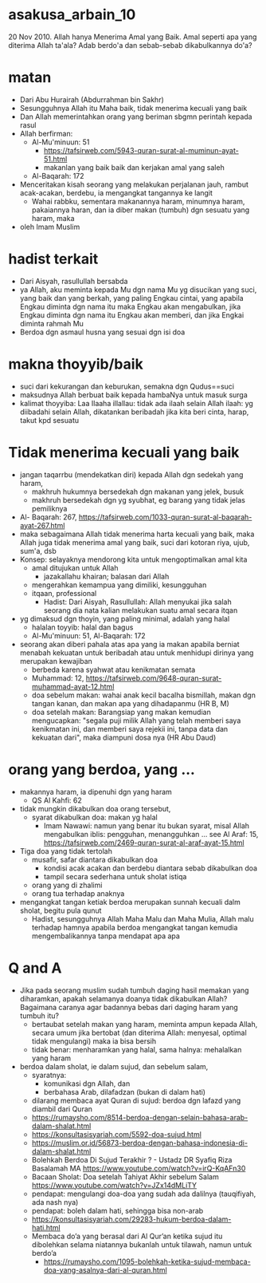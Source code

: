# asakusa_arbain_10
20 Nov 2010.
Allah hanya Menerima Amal yang Baik.
Amal seperti apa yang diterima Allah ta'ala?
Adab berdo'a dan sebab-sebab dikabulkannya do'a?

# matan
* Dari Abu Hurairah (Abdurrahman bin Sakhr)
* Sesungguhnya Allah itu Maha baik, tidak menerima kecuali yang baik
* Dan Allah memerintahkan orang yang beriman sbgmn perintah kepada rasul
* Allah berfirman: 
  * Al-Mu'minuun: 51
    * https://tafsirweb.com/5943-quran-surat-al-muminun-ayat-51.html
    * makanlan yang baik baik dan kerjakan amal yang saleh
  * Al-Baqarah: 172
* Menceritakan kisah seorang yang melakukan perjalanan jauh, rambut acak-acakan, berdebu,
  ia mengangkat tangannya ke langit
  * Wahai rabbku, sementara makanannya haram, minumnya haram, pakaiannya haran, dan
    ia diber makan (tumbuh) dgn sesuatu yang haram, maka
* oleh Imam Muslim

# hadist terkait
* Dari Aisyah, rasullullah bersabda
 * ya Allah, aku meminta kepada Mu dgn nama Mu yg disucikan yang suci, yang baik dan yang berkah,
   yang paling Engkau cintai, yang apabila Engkau diminta dgn nama itu maka Engkau akan mengabulkan,
   jika Engkau diminta dgn nama itu Engkau akan memberi, dan jika Engkai diminta rahmah Mu
* Berdoa dgn asmaul husna yang sesuai dgn isi doa

# makna thoyyib/baik
* suci dari kekurangan dan keburukan, semakna dgn Qudus==suci
* maksudnya Allah berbuat baik kepada hambaNya untuk masuk surga
* kalimat thoyyiba: Laa Ilaaha illallau: tidak ada ilaah selain Allah
  ilaah: yg diibadahi selain Allah, dikatankan beribadah jika kita beri cinta, harap, takut kpd sesuatu

# Tidak menerima kecuali yang baik
* jangan taqarrbu (mendekatkan diri) kepada Allah dgn sedekah yang haram, 
  * makhruh hukumnya bersedekah dgn makanan yang jelek, busuk
  * makhruh bersedekah dgn yg syubhat, eg barang yang tidak jelas pemiliknya
 * Al- Baqarah: 267, https://tafsirweb.com/1033-quran-surat-al-baqarah-ayat-267.html
* maka sebagaimana Allah tidak menerima harta kecuali yang baik,
  maka Allah juga tidak menerima amal yang baik, suci dari kotoran riya, ujub, sum'a, dsb
* Konsep: selayaknya mendorong kita untuk mengoptimalkan amal kita
  * amal ditujukan untuk Allah
    * jazakallahu khairan; balasan dari Allah
  * mengerahkan kemampua yang dimiliki, kesungguhan
  * itqaan, professional
    * Hadist: Dari Aisyah, Rasullullah: Allah menyukai jika salah seorang dia nata kalian melakukan 
      suatu amal secara itqan
 * yg dimaksud dgn thoyin, yang paling minimal, adalah yang halal
   * halalan toyyib: halal dan bagus
   * Al-Mu'minuun: 51, Al-Baqarah: 172
* seorang akan diberi pahala atas apa yang ia makan apabila berniat menabah kekuatan untuk beribadah
  atau untuk menhidupi dirinya yang merupakan kewajiban
  * berbeda karena syahwat atau kenikmatan semata
  * Muhammad: 12, https://tafsirweb.com/9648-quran-surat-muhammad-ayat-12.html
  * doa sebelum makan:
    wahai anak kecil bacalha bismillah, makan dgn tangan kanan, dan makan apa yang dihadapanmu (HR B, M)
  * doa setelah makan:
    Barangsiap yang makan kemudian mengucapkan:
    "segala puji milik Allah yang telah memberi saya kenikmatan ini, dan memberi saya rejekii ini,
    tanpa data dan kekuatan dari", maka diampuni dosa nya (HR Abu Daud)
  
# orang yang berdoa, yang ...
* makannya haram, ia dipenuhi dgn yang haram
  * QS Al Kahfi: 62
* tidak mungkin dikabulkan doa orang tersebut,
  * syarat dikabulkan doa: makan yg halal
    * Imam Nawawi: namun yang benar itu bukan syarat, misal Allah mengabulkan iblis: 
      pengguhan, menangguhkan ... see Al Araf: 15,
      https://tafsirweb.com/2469-quran-surat-al-araf-ayat-15.html
* Tiga doa yang tidak tertolah
  * musafir, safar diantara dikabulkan doa
    * kondisi acak acakan dan berdebu diantara sebab dikabulkan doa
    * tampil secara sederhana untuk sholat istiqa
  * orang yang di zhalimi
  * orang tua terhadap anaknya
* mengangkat tangan ketiak berdoa merupakan sunnah kecuali dalm sholat, begitu pula qunut
  * Hadist, sesungguhnya Allah Maha Malu dan Maha Mulia, Allah malu terhadap hamnya apabila berdoa mengangkat
    tangan kemudia mengembalikannya tanpa mendapat apa apa

# Q and A
* Jika pada seorang muslim sudah tumbuh daging hasil memakan yang diharamkan, apakah selamanya doanya tidak dikabulkan Allah? Bagaimana caranya agar badannya bebas dari daging haram yang tumbuh itu? 
  * bertaubat setelah makan yang haram, meminta ampun kepada Allah,
    secara umum jika bertobat (dan diterima Allah: menyesal, optimal tidak mengulangi) maka ia bisa bersih
  * tidak benar: menharamkan yang halal, sama halnya: mehalalkan yang haram
* berdoa dalam sholat, ie dalam sujud, dan sebelum salam,
  * syaratnya: 
    * komunikasi dgn Allah, dan 
    * berbahasa Arab, dilafadzan (bukan di dalam hati)
  * dilarang membaca ayat Quran di sujud: berdoa dgn lafazd yang diambil dari Quran
  * https://rumaysho.com/8514-berdoa-dengan-selain-bahasa-arab-dalam-shalat.html
  * https://konsultasisyariah.com/5592-doa-sujud.html
  * https://muslim.or.id/56873-berdoa-dengan-bahasa-indonesia-di-dalam-shalat.html
  * Bolehkah Berdoa Di Sujud Terakhir ? - Ustadz DR Syafiq Riza Basalamah MA https://www.youtube.com/watch?v=irQ-KqAFn30
  * Bacaan Sholat: Doa setelah Tahiyat Akhir sebelum Salam https://www.youtube.com/watch?v=JZx14dMLiTY
  * pendapat: mengulangi doa-doa yang sudah ada dalilnya (tauqifiyah, ada nash nya)
  * pendapat: boleh dalam hati, sehingga bisa non-arab
  * https://konsultasisyariah.com/29283-hukum-berdoa-dalam-hati.html
  * Membaca do’a yang berasal dari Al Qur’an ketika sujud itu dibolehkan selama niatannya bukanlah untuk tilawah, namun untuk berdo’a
    * https://rumaysho.com/1095-bolehkah-ketika-sujud-membaca-doa-yang-asalnya-dari-al-quran.html
